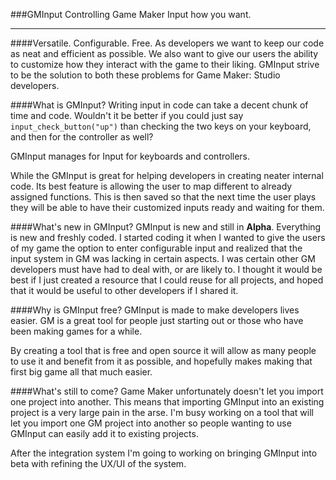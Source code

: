 ###GMInput
Controlling Game Maker Input how you want.

---
####Versatile. Configurable. Free.
As developers we want to keep our code as neat and efficient as possible. We also want to give our users the ability to customize how they interact with the game to their liking. GMInput strive to be the solution to both these problems for Game Maker: Studio developers.

####What is GMInput?
Writing input in code can take a decent chunk of time and code. Wouldn't it be better if you could just say `input_check_button("up")` than checking the two keys on your keyboard, and then for the controller as well?

GMInput manages for Input for keyboards and controllers.

While the GMInput is great for helping developers in creating neater internal code. Its best feature is allowing the user to map different to already assigned functions. This is then saved so that the next time the user plays they will be able to have their customized inputs ready and waiting for them.

####What's new in GMInput?
GMInput is new and still in **Alpha**. Everything is new and freshly coded. I started coding it when I wanted to give the users of my game the option to enter configurable input and realized that the input system in GM was lacking in certain aspects. I was certain other GM developers must have had to deal with, or are likely to. I thought it would be best if I just created a resource that I could reuse for all projects, and hoped that it would be useful to other developers if I shared it.

####Why is GMInput free?
GMInput is made to make developers lives easier. GM is a great tool for people just starting out or those who have been making games for a while.

By creating a tool that is free and open source it will allow as many people to use it and benefit from it as possible, and hopefully makes making that first big game all that much easier.

####What's still to come?
Game Maker unfortunately doesn't let you import one project into another. This means that importing GMInput into an existing project is a very large pain in the arse. I'm busy working on a tool that will let you import one GM project into another so people wanting to use GMInput can easily add it to existing projects.

After the integration system I'm going to working on bringing GMInput into beta with refining the UX/UI of the system.